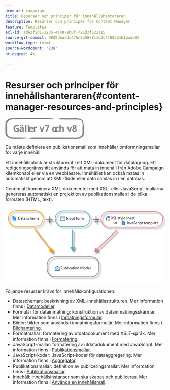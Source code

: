 ```yaml
---
product: campaign
title: Resurser och principer för innehållshanteraren
description: Resurser och principer för Content Manager
feature: Templates
exl-id: ade3f1d1-2235-4148-9b6f-721d3f521a15
source-git-commit: 9839dbacda475c2a586811e3c4f686b1b1baab05
workflow-type: tm+mt
source-wordcount: '238'
ht-degree: 4%

---
```


# Resurser och principer för innehållshanteraren{#content-manager-resources-and-principles}

![](../../assets/common.svg)

Du måste definiera en publikationsmall som innehåller omformningsmallar för varje innehåll.

Ett innehållsblock är strukturerat i ett XML-dokument för datalagring. Ett redigeringsgränssnitt används för att mata in innehåll från Adobe Campaign klientkonsol eller via en webbläsare. Innehållet kan också matas in automatiskt genom att XML-flöde eller data samlas in i en databas.

Genom att kombinera XML-dokumentet med XSL- eller JavaScript-mallarna genereras automatiskt en projektion av publikationsmallen i de olika formaten (HTML, text).

![](assets/d_ncs_content_process.png)

Följande resurser krävs för innehållskonfigurationen:

* Datascheman: beskrivning av XML-innehållsstrukturen. Mer information finns i [Datamodeller](data-schemas.md).
* Formulär för datainmatning: konstruktion av datainmatningsskärmar. Mer information finns i [Inmatningsformulär](input-forms.md).
* Bilder: bilder som används i inmatningsformulär. Mer information finns i [Bildhantering](formatting.md#image-management).
* Formatmallar: formatering av utdatadokument med XSLT-språk. Mer information finns i [Formatering](formatting.md).
* JavaScript-mallar: formatering av utdatadokument med JavaScript. Mer information finns i [Publikationsmallar](publication-templates.md).
* JavaScript-koder: JavaScript-koder för dataaggregering. Mer information finns i [Aggregator](publication-templates.md#aggregator).
* Publikationsmallar: definition av publiceringsmallar. Mer information finns i [Publikationsmallar](publication-templates.md).
* Innehåll: innehållsinstanser som ska skapas och publiceras. Mer information finns i [Använda en innehållsmall](using-a-content-template.md).

